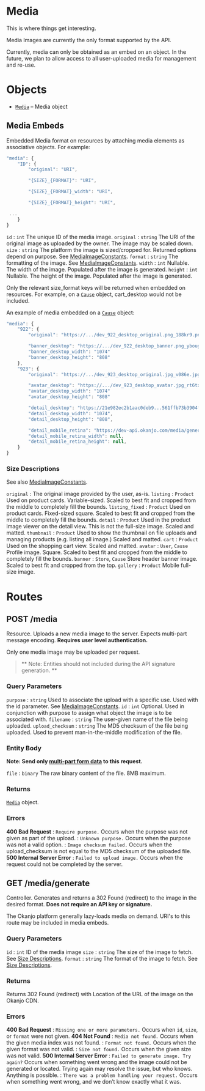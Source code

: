 
# Media

This is where things get interesting.

Media Images are currently the only format supported by the API.

Currently, media can only be obtained as an embed on an object. In the future, we plan to allow access to all
user-uploaded media for management and re-use.

# Objects

* [`Media`](Objects.html#Media) – Media object


## Media Embeds

Embedded Media format on resources by attaching media elements as associative objects. For example:

```js
"media": {
    "ID": {
        "original": "URI",

        "{SIZE}_{FORMAT}": "URI",

        "{SIZE}_{FORMAT}_width": "URI",

        "{SIZE}_{FORMAT}_height": "URI",

 ...
    }
}
```

`id`
:   `int`  The unique ID of the media image.
`original`
:   `string`  The URI of the original image as uploaded by the owner. The image may be scaled down.
`size`
:   `string`  The platform the image is sized/cropped for. Returned options depend on purpose. See [MediaImageConstants](Constants.html#MediaImageConstants).
`format`
:   `string`  The formatting of the image. See [MediaImageConstants](Constants.html#MediaImageConstants).
`width`
:   `int` Nullable. The width of the image. Populated after the image is generated.
`height`
:   `int` Nullable. The height of the image. Populated after the image is generated.


Only the relevant size_format keys will be returned when embedded on resources. For example, on a [`Cause`](Objects.html#Cause) object, cart_desktop would not be included.

An example of media embedded on a [`Cause`](Objects.html#Cause) object:

```js
"media": {
    "922": {
        "original": "https://.../dev_922_desktop_original.png_188kr9.png",

        "banner_desktop": "https://.../dev_922_desktop_banner.png_yboug.png"
        "banner_desktop_width": "1074"
        "banner_desktop_height": "808"
    },
    "923": {
        "original": "https://.../dev_923_desktop_original.jpg_v086e.jpg",

        "avatar_desktop": "https://.../dev_923_desktop_avatar.jpg_rt6tx.jpg"
        "avatar_desktop_width": "1074"
        "avatar_desktop_height": "808"

        "detail_desktop": "https://21e982ec2b1aac0deb9...561ffb73b3904fcb.ssl.cf1.rackcdn.com/dev_ufq6r_228359_desktop_detail.jpg",
        "detail_desktop_width": "1074",
        "detail_desktop_height": "808",

        "detail_mobile_retina": "https://dev-api.okanjo.com/media/generate?id=228359&format=mobile_retina&size=detail",
        "detail_mobile_retina_width": null,
        "detail_mobile_retina_height": null,
    }
}
```


### Size Descriptions

See also [MediaImageConstants](Constants.html#MediaImageConstants).

`original`
:   The original image provided by the user, as-is.
`listing`
:   `Product` Used on product cards. Variable-sized. Scaled to best fit and cropped from the middle to completely fill the bounds.
`listing_fixed`
:   `Product` Used on product cards. Fixed-sized square. Scaled to best fit and cropped from the middle to completely fill the bounds.
`detail`
:   `Product` Used in the product image viewer on the detail view. This is not the full-size image. Scaled and matted.
`thumbnail`
:   `Product` Used to show the thumbnail on file uploads and managing products (e.g. listing all image.) Scaled and matted.
`cart`
:   `Product` Used on the shopping cart view. Scaled and matted.
`avatar`
:   `User`, `Cause` Profile image. Square. Scaled to best fit and cropped from the middle to completely fill the bounds.
`banner`
:   `Store`, `Cause` Store header banner image. Scaled to best fit and cropped from the top.
`gallery`
:   `Product` Mobile full-size image.


# Routes

## POST /media

Resource. Uploads a new media image to the server. Expects multi-part message encoding. **Requires user level authentication.**

Only one media image may be uploaded per request.

>   ** Note: Entities should not included during the API signature generation. **

### Query Parameters

`purpose`
:   `string` Used to associate the upload with a specific use. Used with the id parameter. See [MediaImageConstants](Constants.html#MediaImageConstants).
`id`
:   `int` Optional. Used in conjunction with purpose to assign what object the image is to be associated with.
`filename`
:   `string` The user-given name of the file being uploaded.
`upload_checksum`
:   `string` The MD5 checksum of the file being uploaded. Used to prevent man-in-the-middle modification of the file.


### Entity Body

**Note: Send only [multi-part form data](http://tools.ietf.org/html/rfc2388) to this request.**

`file`
:   `binary` The raw binary content of the file. 8MB maximum.


### Returns

[`Media`](Objects.html#Media) object.

### Errors

**400 Bad Request**
:   `Require purpose.` Occurs when the purpose was not given as part of the upload.
:   `Unknown purpose.` Occurs when the purpose was not a valid option.
:   `Image checksum failed.` Occurs when the upload_checksum is not equal to the MD5 checksum of the uploaded file.
**500 Internal Server Error**
:   `Failed to upload image.` Occurs when the request could not be completed by the server.


## GET /media/generate

Controller. Generates and returns a 302 Found (redirect) to the image in the desired format. **Does not require an API key or signature.**

The Okanjo platform generally lazy-loads media on demand. URI's to this route may be included in media embeds.

### Query Parameters

`id`
:   `int` ID of the media image
`size`
:   `string` The size of the image to fetch. See [Size Descriptions](Media.html#sizedescriptions).
`format`
:   `string` The format of the image to fetch. See [Size Descriptions](Media.html#sizedescriptions).



### Returns

Returns 302 Found (redirect) with Location of the URL of the image on the Okanjo CDN.

### Errors

**400 Bad Request**
:   `Missing one or more parameters.` Occurs when `id`, `size`, or `format` were not given.
**404 Not Found**
:   `Media not found.` Occurs when the given media index was not found.
:   `Format not found.` Occurs when the given format was not valid.
:   `Size not found.` Occurs when the given size was not valid.
**500 Internal Server Error**
:   `Failed to generate image. Try again?` Occurs when something went wrong and the image could not be generated or located. Trying again may resolve the issue, but who knows. Anything is possible.
:   `There was a problem handling your request.` Occurs when something went wrong, and we don’t know exactly what it was.

